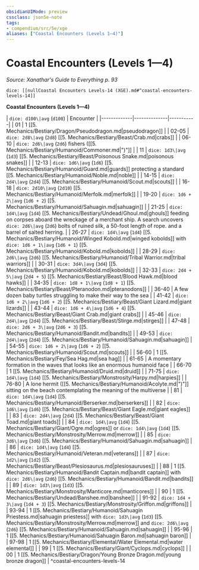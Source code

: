 ```yaml
---
obsidianUIMode: preview
cssclass: json5e-note
tags:
- compendium/src/5e/xge
aliases: ["Coastal Encounters (Levels 1—4)"]
---
```

# Coastal Encounters (Levels 1—4)
*Source: Xanathar's Guide to Everything p. 93* 

`dice: [[nullCoastal Encounters Levels-14 (XGE).md#^coastal-encounters-levels-14]]`

**Coastal Encounters (Levels 1—4)**

| `dice: d100\|avg` (`d100`) | Encounter |
|-------------|--------------|-----------|
| 01 | 1 [[5. Mechanics/Bestiary/Dragon/Pseudodragon.md|pseudodragon]] |
| 02-05 | `dice: 2d8\|avg` (`2d8`) [[5. Mechanics/Bestiary/Beast/Crab.md|crabs]] |
| 06-10 | `dice: 2d6\|avg` (`2d6`) fishers ([[5. Mechanics/Bestiary/Humanoid/Commoner.md|")"]] |
| 11 | `dice: 1d3\|avg` (`1d3`) [[5. Mechanics/Bestiary/Beast/Poisonous Snake.md|poisonous snakes]] |
| 12-13 | `dice: 1d6\|avg` (`1d6`) [[5. Mechanics/Bestiary/Humanoid/Guard.md|guards]] protecting a standard [[5. Mechanics/Bestiary/Humanoid/Noble.md|noble]] |
| 14-15 | `dice: 2d4\|avg` (`2d4`) [[5. Mechanics/Bestiary/Humanoid/Scout.md|scouts]] |
| 16-18 | `dice: 2d10\|avg` (`2d10`) [[5. Mechanics/Bestiary/Humanoid/Merfolk.md|merfolk]] |
| 19-20 | `dice: 1d6 + 2\|avg` (`1d6 + 2`) [[5. Mechanics/Bestiary/Humanoid/Sahuagin.md|sahuagin]] |
| 21-25 | `dice: 1d4\|avg` (`1d4`) [[5. Mechanics/Bestiary/Undead/Ghoul.md|ghouls]] feeding on corpses aboard the wreckage of a merchant ship. A search uncovers `dice: 2d6\|avg` (`2d6`) bolts of ruined silk, a 50-foot length of rope. and a barrel of salted herring. |
| 26-27 | `dice: 1d4\|avg` (`1d4`) [[5. Mechanics/Bestiary/Humanoid/Winged Kobold.md|winged kobolds]] with `dice: 1d6 + 1\|avg` (`1d6 + 1`) [[5. Mechanics/Bestiary/Humanoid/Kobold.md|kobolds]] |
| 28-29 | `dice: 2d6\|avg` (`2d6`) [[5. Mechanics/Bestiary/Humanoid/Tribal Warrior.md|tribal warriors]] |
| 30-31 | `dice: 3d4\|avg` (`3d4`) [[5. Mechanics/Bestiary/Humanoid/Kobold.md|kobolds]] |
| 32-33 | `dice: 2d4 + 5\|avg` (`2d4 + 5`) [[5. Mechanics/Bestiary/Beast/Blood Hawk.md|blood hawks]] |
| 34-35 | `dice: 1d8 + 1\|avg` (`1d8 + 1`) [[5. Mechanics/Bestiary/Beast/Pteranodon.md|pteranodons]] |
| 36-40 | A few dozen baby turtles struggling to make their way to the sea |
| 41-42 | `dice: 1d6 + 2\|avg` (`1d6 + 2`) [[5. Mechanics/Bestiary/Beast/Giant Lizard.md|giant lizards]] |
| 43-44 | `dice: 1d6 + 4\|avg` (`1d6 + 4`) [[5. Mechanics/Bestiary/Beast/Giant Crab.md|giant crabs]] |
| 45-46 | `dice: 2d4\|avg` (`2d4`) [[5. Mechanics/Bestiary/Beast/Stirge.md|stirges]] |
| 47-48 | `dice: 2d6 + 3\|avg` (`2d6 + 3`) [[5. Mechanics/Bestiary/Humanoid/Bandit.md|bandits]] |
| 49-53 | `dice: 2d4\|avg` (`2d4`) [[5. Mechanics/Bestiary/Humanoid/Sahuagin.md|sahuagin]] |
| 54-55 | `dice: 1d6 + 2\|avg` (`1d6 + 2`) [[5. Mechanics/Bestiary/Humanoid/Scout.md|scouts]] |
| 56-60 | 1 [[5. Mechanics/Bestiary/Fey/Sea Hag.md|sea hag]] |
| 61-65 | A momentary formation in the waves that looks like an enormous humanoid face |
| 66-70 | 1 [[5. Mechanics/Bestiary/Humanoid/Druid.md|druid]] |
| 71-75 | `dice: 1d4\|avg` (`1d4`) [[5. Mechanics/Bestiary/Monstrosity/Harpy.md|harpies]] |
| 76-80 | A lone hermit ([[5. Mechanics/Bestiary/Humanoid/Acolyte.md|")"]] sitting on the beach contemplating the meaning of the multiverse |
| 81 | `dice: 1d4\|avg` (`1d4`) [[5. Mechanics/Bestiary/Humanoid/Berserker.md|berserkers]] |
| 82 | `dice: 1d6\|avg` (`1d6`) [[5. Mechanics/Bestiary/Beast/Giant Eagle.md|giant eagles]] |
| 83 | `dice: 2d4\|avg` (`2d4`) [[5. Mechanics/Bestiary/Beast/Giant Toad.md|giant toads]] |
| 84 | `dice: 1d4\|avg` (`1d4`) [[5. Mechanics/Bestiary/Giant/Ogre.md|ogres]] or `dice: 1d4\|avg` (`1d4`) [[5. Mechanics/Bestiary/Monstrosity/Merrow.md|merrow]] |
| 85 | `dice: 3d6\|avg` (`3d6`) [[5. Mechanics/Bestiary/Humanoid/Sahuagin.md|sahuagin]] |
| 86 | `dice: 1d4\|avg` (`1d4`) [[5. Mechanics/Bestiary/Humanoid/Veteran.md|veterans]] |
| 87 | `dice: 1d2\|avg` (`1d2`) [[5. Mechanics/Bestiary/Beast/Plesiosaurus.md|plesiosauruses]] |
| 88 | 1 [[5. Mechanics/Bestiary/Humanoid/Bandit Captain.md|bandit captain]] with `dice: 2d6\|avg` (`2d6`) [[5. Mechanics/Bestiary/Humanoid/Bandit.md|bandits]] |
| 89 | `dice: 1d3\|avg` (`1d3`) [[5. Mechanics/Bestiary/Monstrosity/Manticore.md|manticores]] |
| 90 | 1 [[5. Mechanics/Bestiary/Undead/Banshee.md|banshee]] |
| 91-92 | `dice: 1d4 + 3\|avg` (`1d4 + 3`) [[5. Mechanics/Bestiary/Monstrosity/Griffon.md|griffons]] |
| 93-94 | 1 [[5. Mechanics/Bestiary/Humanoid/Sahuagin Priestess.md|sahuagin priestess]] with `dice: 1d3\|avg` (`1d3`) [[5. Mechanics/Bestiary/Monstrosity/Merrow.md|merrow]] and `dice: 2d6\|avg` (`2d6`) [[5. Mechanics/Bestiary/Humanoid/Sahuagin.md|sahuagin]] |
| 95-96 | 1 [[5. Mechanics/Bestiary/Humanoid/Sahuagin Baron.md|sahuagin baron]] |
| 97-98 | 1 [[5. Mechanics/Bestiary/Elemental/Water Elemental.md|water elemental]] |
| 99 | 1 [[5. Mechanics/Bestiary/Giant/Cyclops.md|cyclops]] |
| 00 | 1 [[5. Mechanics/Bestiary/Dragon/Young Bronze Dragon.md|young bronze dragon]] |
^coastal-encounters-levels-14